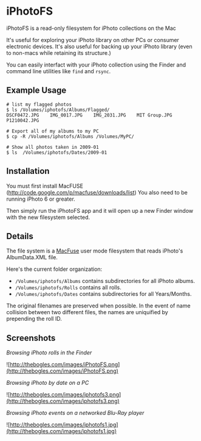 # iPhotoFS #

iPhotoFS is a read-only filesystem for iPhoto collections on the Mac

It's useful for exploring your iPhoto library on other PCs or consumer electronic devices.  It's also useful for backing up your iPhoto library (even to non-macs while retaining its structure.)

You can easily interfact with your iPhoto collection using the Finder and command line utilities like `find` and `rsync`.

## Example Usage ##
```
# list my flagged photos
$ ls /Volumes/iphotofs/Albums/Flagged/
DSCF0472.JPG	IMG_0017.JPG	IMG_2031.JPG	MIT Group.JPG	P1210042.JPG

# Export all of my albums to my PC
$ cp -R /Volumes/iphotofs/Albums /Volumes/MyPC/

# Show all photos taken in 2009-01
$ ls  /Volumes/iphotofs/Dates/2009-01

```

## Installation ##
You must first install MacFUSE (http://code.google.com/p/macfuse/downloads/list)   You also need to be running iPhoto 6 or greater.

Then simply run the iPhotoFS app and it will open up a new Finder window with the new filesystem selected.

## Details ##

The file system is a [MacFuse](http://code.google.com/p/macfuse/) user mode filesystem that reads iPhoto's AlbumData.XML file.

Here's the current folder organization:

  * `/Volumes/iphotofs/Albums` contains subdirectories for all iPhoto albums.
  * `/Volumes/iphotofs/Rolls` contains all rolls.
  * `/Volumes/iphotofs/Dates` contains subdirectories for all Years/Months.


The original filenames are preserved when possible.  In the event of name collision between two different files, the names are uniquified by prepending the roll ID.

## Screenshots ##

_Browsing iPhoto rolls in the Finder_

![http://thebogles.com/images/iPhotoFS.png](http://thebogles.com/images/iPhotoFS.png)

_Browsing iPhoto by date on a PC_

![http://thebogles.com/images/iphotofs3.png](http://thebogles.com/images/iphotofs3.png)


_Browsing iPhoto events on a networked Blu-Ray player_

![http://thebogles.com/images/iphotofs1.jpg](http://thebogles.com/images/iphotofs1.jpg)